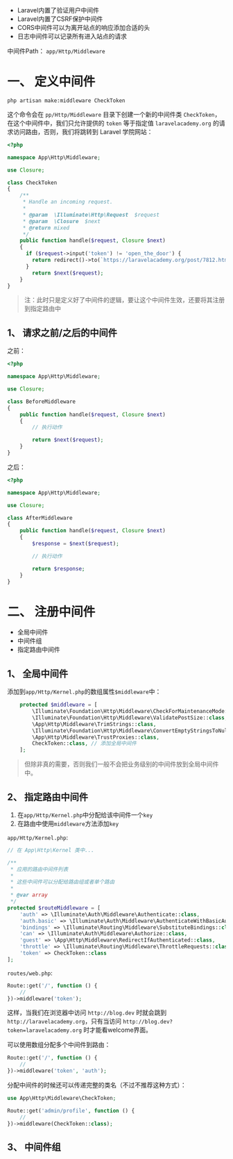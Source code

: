 * Laravel内置了验证用户中间件
* Laravel内置了CSRF保护中间件
* CORS中间件可以为离开站点的响应添加合适的头
* 日志中间件可以记录所有进入站点的请求

中间件Path： `app/Http/Middleware`  

# 一、 定义中间件
```
php artisan make:middleware CheckToken
```

这个命令会在 `pp/Http/Middleware` 目录下创建一个新的中间件类 `CheckToken`，在这个中间件中，我们只允许提供的 `token` 等于指定值 `laravelacademy.org` 的请求访问路由，否则，我们将跳转到 Laravel 学院网站：  
```php
<?php

namespace App\Http\Middleware;

use Closure;

class CheckToken
{
    /**
     * Handle an incoming request.
     *
     * @param  \Illuminate\Http\Request  $request
     * @param  \Closure  $next
     * @return mixed
     */
    public function handle($request, Closure $next)
    {
      if ($request->input('token') != 'open_the_door') {
        return redirect()->to(`https://laravelacademy.org/post/7812.html`);
      }
        return $next($request);
    }
}
```
>注：此时只是定义好了中间件的逻辑，要让这个中间件生效，还要将其注册到指定路由中  

## 1、 请求之前/之后的中间件
之前：  
```php
<?php

namespace App\Http\Middleware;

use Closure;

class BeforeMiddleware
{
    public function handle($request, Closure $next)
    {
        // 执行动作

        return $next($request);
    }
}
```
之后：  
```php
<?php

namespace App\Http\Middleware;

use Closure;

class AfterMiddleware
{
    public function handle($request, Closure $next)
    {
        $response = $next($request);

        // 执行动作

        return $response;
    }
}
```



# 二、 注册中间件
* 全局中间件
* 中间件组
* 指定路由中间件

## 1、 全局中间件
添加到`app/Http/Kernel.php`的数组属性`$middleware`中：  
```php
    protected $middleware = [
        \Illuminate\Foundation\Http\Middleware\CheckForMaintenanceMode::class,
        \Illuminate\Foundation\Http\Middleware\ValidatePostSize::class,
        \App\Http\Middleware\TrimStrings::class,
        \Illuminate\Foundation\Http\Middleware\ConvertEmptyStringsToNull::class,
        \App\Http\Middleware\TrustProxies::class,
        CheckToken::class, // 添加全局中间件
    ];
```
>但除非真的需要，否则我们一般不会把业务级别的中间件放到全局中间件中。  

## 2、 指定路由中间件
1. 在`app/Http/Kernel.php`中分配给该中间件一个`key`
2. 在路由中使用`middleware`方法添加`key`

`app/Http/Kernel.php`:  
```php
// 在 App\Http\Kernel 类中...

/**
 * 应用的路由中间件列表
 *
 * 这些中间件可以分配给路由组或者单个路由
 *
 * @var array
 */
protected $routeMiddleware = [
    'auth' => \Illuminate\Auth\Middleware\Authenticate::class,
    'auth.basic' => \Illuminate\Auth\Middleware\AuthenticateWithBasicAuth::class,
    'bindings' => \Illuminate\Routing\Middleware\SubstituteBindings::class,
    'can' => \Illuminate\Auth\Middleware\Authorize::class,
    'guest' => \App\Http\Middleware\RedirectIfAuthenticated::class,
    'throttle' => \Illuminate\Routing\Middleware\ThrottleRequests::class,
    'token' => CheckToken::class
];
```

`routes/web.php`:  
```php
Route::get('/', function () {
    //
})->middleware('token');
```

这样，当我们在浏览器中访问 `http://blog.dev` 时就会跳到 `http://laravelacademy.org`，只有当访问 `http://blog.dev?token=laravelacademy.org` 时才能看welcome界面。  

可以使用数组分配多个中间件到路由：  
```php
Route::get('/', function () {
    //
})->middleware('token', 'auth');
```
分配中间件的时候还可以传递完整的类名（不过不推荐这种方式）：  
```php
use App\Http\Middleware\CheckToken;

Route::get('admin/profile', function () {
    //
})->middleware(CheckToken::class);
```

## 3、 中间件组
